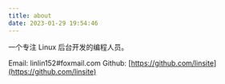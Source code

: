 ```yaml
---
title: about
date: 2023-01-29 19:54:46
---
```


一个专注 Linux 后台开发的编程人员。

Email: linlin152#foxmail.com
Github: [https://github.com/linsite](https://github.com/linsite)
